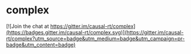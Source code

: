 # complex

[![Join the chat at https://gitter.im/causal-rt/complex](https://badges.gitter.im/causal-rt/complex.svg)](https://gitter.im/causal-rt/complex?utm_source=badge&utm_medium=badge&utm_campaign=pr-badge&utm_content=badge)